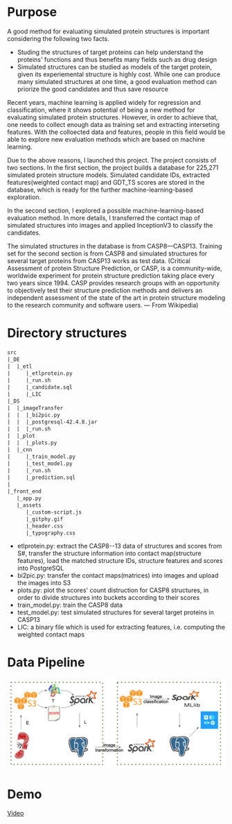 # Purpose

A good method for evaluating simulated protein structures is important considering the following two facts.

- Studing the structures of target proteins can help understand the proteins' functions and thus benefits many fields such as drug design
- Simulated structures can be studied as models of the target protein, given its experiemental structure is highly cost. While one can produce many simulated structures at one time, a good evaluation method can priorize the good candidates and thus save resource

Recent years, machine learning is applied widely for regression and classification, where it shows potential of being a new method for evaluating simulated protein structures. However, in order to achieve that, one needs to collect enough data as training set and extracting interseting features. With the colloected data and features, people in this field would be able to explore new evaluation methods which are based on machine learning.

Due to the above reasons, I launched this project. The project consists of two sections. In the first section, the project builds a database for 225,271 simulated protein structure models.  Simulated candidate IDs, extracted features(weighted contact map) and GDT_TS scores are stored in the database, which is ready for the further machine-learning-based exploration.

In the second section, I explored a possible machine-learning-based evaluation method. In more details, I transferred the contact map of simulated structures into images and applied InceptionV3 to classify the candidates.

The simulated structures in the database is from CASP8—CASP13. Training set for the second section is from CASP8 and simulated structures for several target proteins from CASP13 works as test data. (Critical Assessment of protein Structure Prediction, or CASP, is a community-wide, worldwide experiment for protein structure prediction taking place every two years since 1994. CASP provides research groups with an opportunity to objectively test their structure prediction methods and delivers an independent assessment of the state of the art in protein structure modeling to the research community and software users. — From Wikipedia) 

# Directory structures

```shell
src
|_DE
|  |_etl
|     |_etlprotein.py
|     |_run.sh
|     |_candidate.sql
|     |_LIC
|_DS
|  |_imageTransfer
|  |  |_bi2pic.py
|  |  |_postgresql-42.4.8.jar
|  |  |_run.sh
|  |_plot
|  |  |_plots.py
|  |_cnn
|     |_train_model.py
|     |_test_model.py
|     |_run.sh
|     |_prediction.sql
|
|_front_end
   |_app.py
   |_assets
      |_custom-script.js
      |_gitphy.gif
      |_header.css
      |_typography.css
```

- etlprotein.py: extract the CASP8--13 data of structures and scores from S#, transfer the structure information into contact map(structure features), load the matched structure IDs, structure features and scores into PostgreSQL
- bi2pic.py: transfer the contact maps(matrices) into images and upload the images into S3
- plots.py: plot the scores' count distruction for CASP8 structures, in order to divide structures into buckets according to their scores
- train_model.py: train the CASP8 data
- test_model.py: test simulated structures for several target proteins in CASP13
- LIC: a binary file which is used for extracting features, i.e. computing the weighted contact maps

# Data Pipeline

![Screen Shot 2019-10-15 at 9.39.53 AM](./pipeline.png) 

# Demo

[Video](https://www.youtube.com/watch?v=qgZJrHyY4Vs)

